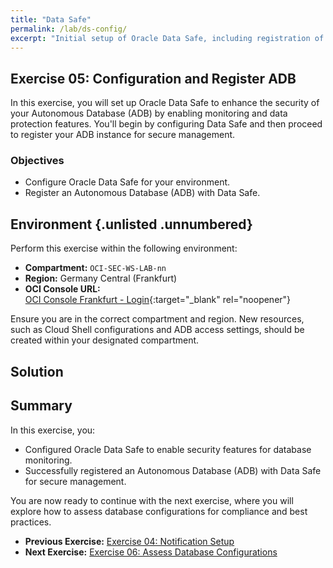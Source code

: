 ```yaml
---
title: "Data Safe"
permalink: /lab/ds-config/
excerpt: "Initial setup of Oracle Data Safe, including registration of an Autonomous Database."
---
```

<!-- markdownlint-disable MD024 -->
<!-- markdownlint-disable MD033 -->
<!-- markdownlint-disable MD041 -->

## Exercise 05: Configuration and Register ADB

In this exercise, you will set up Oracle Data Safe to enhance the security of your Autonomous Database (ADB) by enabling monitoring and data protection features. You'll begin by configuring Data Safe and then proceed to register your ADB instance for secure management.

### Objectives

- Configure Oracle Data Safe for your environment.
- Register an Autonomous Database (ADB) with Data Safe.

## Environment {.unlisted .unnumbered}

Perform this exercise within the following environment:

- **Compartment:** `OCI-SEC-WS-LAB-nn`
- **Region:** Germany Central (Frankfurt)
- **OCI Console URL:**  
  [OCI Console Frankfurt - Login](https://console.eu-frankfurt-1.oraclecloud.com){:target="_blank" rel="noopener"}

Ensure you are in the correct compartment and region. New resources, such as Cloud Shell configurations and ADB access settings, should be created within your designated compartment.

## Solution

## Summary

In this exercise, you:

- Configured Oracle Data Safe to enable security features for database monitoring.
- Successfully registered an Autonomous Database (ADB) with Data Safe for secure management.

You are now ready to continue with the next exercise, where you will explore how to assess database configurations for compliance and best practices.

- **Previous Exercise:** [Exercise 04: Notification Setup](#exercise-04-notification-setup)
- **Next Exercise:** [Exercise 06: Assess Database Configurations](#exercise-06-assess-database-configurations)
